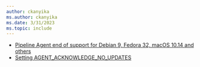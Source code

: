 ```yaml
---
author: ckanyika
ms.author: ckanyika
ms.date: 3/31/2023
ms.topic: include
---
```


- [Pipeline Agent end of support for Debian 9, Fedora 32, macOS 10.14 and others](#pipeline-agent-end-of-support-for-debian-9-fedora-32-macos-1014-and-others) 
- [Setting AGENT_ACKNOWLEDGE_NO_UPDATES](#setting-agent_acknowledge_no_updates)
